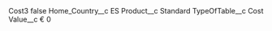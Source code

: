 <?xml version="1.0" encoding="UTF-8"?>
<CustomMetadata xmlns="http://soap.sforce.com/2006/04/metadata" xmlns:xsi="http://www.w3.org/2001/XMLSchema-instance" xmlns:xsd="http://www.w3.org/2001/XMLSchema">
    <label>Cost3</label>
    <protected>false</protected>
    <values>
        <field>Home_Country__c</field>
        <value xsi:type="xsd:string">ES</value>
    </values>
    <values>
        <field>Product__c</field>
        <value xsi:type="xsd:string">Standard</value>
    </values>
    <values>
        <field>TypeOfTable__c</field>
        <value xsi:type="xsd:string">Cost</value>
    </values>
    <values>
        <field>Value__c</field>
        <value xsi:type="xsd:string">€ 0</value>
    </values>
</CustomMetadata>
